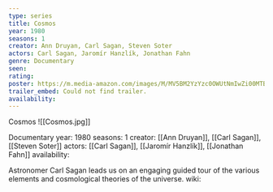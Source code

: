```yaml
---
type: series
title: Cosmos
year: 1980
seasons: 1
creator: Ann Druyan, Carl Sagan, Steven Soter
actors: Carl Sagan, Jaromír Hanzlík, Jonathan Fahn
genre: Documentary
seen:
rating: 
poster: https://m.media-amazon.com/images/M/MV5BM2YzYzc0OWUtNmIwZi00MTBlLThjYTgtYmU1ODlhMzdjMzdjXkEyXkFqcGdeQXVyNjAwNDUxODI@._V1_SX300.jpg
trailer_embed: Could not find trailer.
availability:
---
```

Cosmos
![[Cosmos.jpg]]

Documentary
year: 1980
seasons: 1
creator: [[Ann Druyan]], [[Carl Sagan]], [[Steven Soter]]
actors: [[Carl Sagan]], [[Jaromír Hanzlík]], [[Jonathan Fahn]]
availability:

Astronomer Carl Sagan leads us on an engaging guided tour of the various elements and cosmological theories of the universe.
wiki: 


